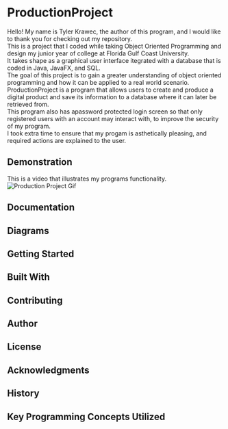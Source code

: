 # ProductionProject
Hello! My name is Tyler Krawec, the author of this program, and I would like to thank you for checking out my repository. <br />
This is a project that I coded while taking Object Oriented Programming and design my junior year of college at Florida Gulf Coast University. <br />
It takes shape as a graphical user interface itegrated with a database that is coded in Java, JavaFX, and SQL.<br />
The goal of this project is to gain a greater understanding of object oriented programming and how it can be applied to a real world scenario. <br />
ProductionProject is a program that allows users to create and produce a digital product and save its information to a database where it can later be retrieved from.<br />
This program also has apassword protected login screen so that only registered users with an account may interact with, to improve the security of my program. <br />
I took extra time to ensure that my progam is asthetically pleasing, and required actions are explained to the user.<br />

## Demonstration
This is a video that illustrates my programs functionality. <br />
![Production Project Gif](ProductionProject/ProductionProjectGif.gif)

## Documentation


## Diagrams


## Getting Started


## Built With


## Contributing


## Author


## License


## Acknowledgments


## History


## Key Programming Concepts Utilized


